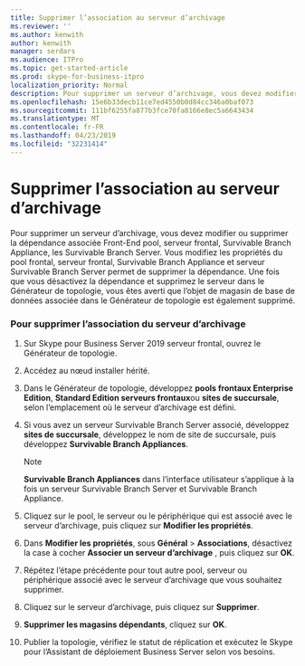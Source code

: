 ```yaml
---
title: Supprimer l’association au serveur d’archivage
ms.reviewer: ''
ms.author: kenwith
author: kenwith
manager: serdars
ms.audience: ITPro
ms.topic: get-started-article
ms.prod: skype-for-business-itpro
localization_priority: Normal
description: Pour supprimer un serveur d’archivage, vous devez modifier ou supprimer la dépendance au pool frontal associé, le serveur frontal, Survivable Branch Appliance et serveur Survivable Branch Server. Vous modifiez les propriétés du pool frontal, serveur frontal et serveur Survivable Branch Server Survivable Branch Appliance pour supprimer la dépendance. Une fois que vous désactivez la dépendance et vous supprimez le serveur dans le Générateur de topologie, vous êtes averti que l’objet de magasin de base de données associée dans le Générateur de topologie est également supprimé.
ms.openlocfilehash: 15e6b33decb11ce7ed4550b0d84cc346a0baf073
ms.sourcegitcommit: 111bf6255fa877b3fce70fa8166e8ec5a6643434
ms.translationtype: MT
ms.contentlocale: fr-FR
ms.lasthandoff: 04/23/2019
ms.locfileid: "32231414"
---
```

# <a name="remove-the-archiving-server-association"></a>Supprimer l’association au serveur d’archivage

Pour supprimer un serveur d’archivage, vous devez modifier ou supprimer la dépendance associée Front-End pool, serveur frontal, Survivable Branch Appliance, les Survivable Branch Server. Vous modifiez les propriétés du pool frontal, serveur frontal, Survivable Branch Appliance et serveur Survivable Branch Server permet de supprimer la dépendance. Une fois que vous désactivez la dépendance et supprimez le serveur dans le Générateur de topologie, vous êtes averti que l’objet de magasin de base de données associée dans le Générateur de topologie est également supprimé.
  
### <a name="to-remove-the-archiving-server-association"></a>Pour supprimer l’association du serveur d’archivage

1. Sur Skype pour Business Server 2019 serveur frontal, ouvrez le Générateur de topologie.
    
2. Accédez au nœud installer hérité.
    
3. Dans le Générateur de topologie, développez **pools frontaux Enterprise Edition**, **Standard Edition serveurs frontaux**ou **sites de succursale**, selon l’emplacement où le serveur d’archivage est défini.
    
4. Si vous avez un serveur Survivable Branch Server associé, développez **sites de succursale**, développez le nom de site de succursale, puis développez **Survivable Branch Appliances**.
    
    > [!NOTE]
    > **Survivable Branch Appliances** dans l’interface utilisateur s’applique à la fois un serveur Survivable Branch Server et Survivable Branch Appliance. 
  
5. Cliquez sur le pool, le serveur ou le périphérique qui est associé avec le serveur d’archivage, puis cliquez sur **Modifier les propriétés**.
    
6. Dans **Modifier les propriétés**, sous **Général** > **Associations**, désactivez la case à cocher **Associer un serveur d’archivage** , puis cliquez sur **OK**.
    
7. Répétez l’étape précédente pour tout autre pool, serveur ou périphérique associé avec le serveur d’archivage que vous souhaitez supprimer.
    
8. Cliquez sur le serveur d’archivage, puis cliquez sur **Supprimer**.
    
9. **Supprimer les magasins dépendants**, cliquez sur **OK**.
    
10. Publier la topologie, vérifiez le statut de réplication et exécutez le Skype pour l’Assistant de déploiement Business Server selon vos besoins. 
    

